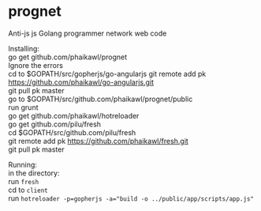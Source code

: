 prognet
=======

Anti-js js Golang programmer network web code

Installing:  
go get github.com/phaikawl/prognet  
Ignore the errors  
cd to $GOPATH/src/gopherjs/go-angularjs 
git remote add pk https://github.com/phaikawl/go-angularjs.git  
git pull pk master  
go to $GOPATH/src/github.com/phaikawl/prognet/public  
run grunt   
go get github.com/phaikawl/hotreloader  
go get github.com/pilu/fresh  
cd $GOPATH/src/github.com/pilu/fresh  
git remote add pk https://github.com/phaikawl/fresh.git  
git pull pk master  

Running:  
in the directory:  
run `fresh`  
cd to `client`  
run `hotreloader -p=gopherjs -a="build -o ../public/app/scripts/app.js"`  

